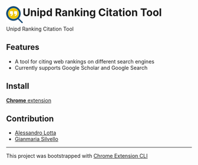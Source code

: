 # <img src="public/icons/icon_48.png" width="45" align="left"> Unipd Ranking Citation Tool

Unipd Ranking Citation Tool

## Features

- A tool for citing web rankings on different search engines
- Currently supports Google Scholar and Google Search


## Install

[**Chrome** extension]() <!-- TODO: Add chrome extension link inside parenthesis -->

## Contribution
- [Alessandro Lotta](https://orcid.org/0009-0009-5047-606X)
- [Gianmaria Silvello](https://orcid.org/0000−0003−4970−4554)
---

This project was bootstrapped with [Chrome Extension CLI](https://github.com/dutiyesh/chrome-extension-cli)

